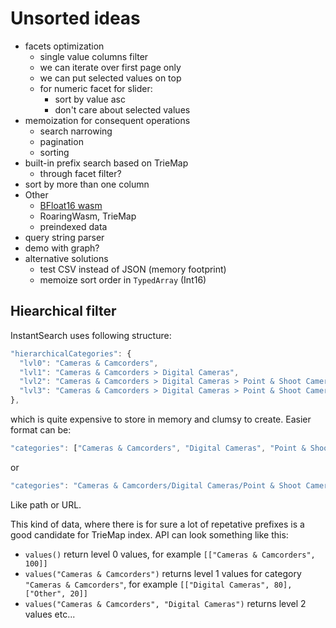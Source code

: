 # Unsorted ideas

- facets optimization
  - single value columns filter
  - we can iterate over first page only
  - we can put selected values on top
  - for numeric facet for slider:
    - sort by value asc
    - don't care about selected values
- memoization for consequent operations
  - search narrowing
  - pagination
  - sorting
- built-in prefix search based on TrieMap
  - through facet filter?
- sort by more than one column
- Other
  - [BFloat16 wasm](https://github.com/tc39/proposal-float16array/issues/7)
  - RoaringWasm, TrieMap
  - preindexed data
- query string parser
- demo with graph?
- alternative solutions
  - test CSV instead of JSON (memory footprint)
  - memoize sort order in `TypedArray` (Int16)

## Hiearchical filter

InstantSearch uses following structure:

```js
"hierarchicalCategories": {
  "lvl0": "Cameras & Camcorders",
  "lvl1": "Cameras & Camcorders > Digital Cameras",
  "lvl2": "Cameras & Camcorders > Digital Cameras > Point & Shoot Cameras",
  "lvl3": "Cameras & Camcorders > Digital Cameras > Point & Shoot Cameras > 360 & Panoramic Cameras"
},
```

which is quite expensive to store in memory and clumsy to create. Easier format can be:

```js
"categories": ["Cameras & Camcorders", "Digital Cameras", "Point & Shoot Cameras", "360 & Panoramic Cameras"]
```

or

```js
"categories": "Cameras & Camcorders/Digital Cameras/Point & Shoot Cameras/360 & Panoramic Cameras"
```

Like path or URL.

This kind of data, where there is for sure a lot of repetative prefixes is a good candidate for TrieMap index. API can look something like this:

- `values()` return level 0 values, for example `[["Cameras & Camcorders", 100]]`
- `values("Cameras & Camcorders")` returns level 1 values for category `"Cameras & Camcorders"`, for example `[["Digital Cameras", 80], ["Other", 20]]`
- `values("Cameras & Camcorders", "Digital Cameras")` returns level 2 values etc...
